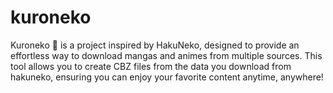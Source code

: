 # kuroneko
Kuroneko 🐾 is a project inspired by HakuNeko, designed to provide an effortless way to download mangas and animes from multiple sources. This tool allows you to create CBZ files from the data you download from hakuneko, ensuring you can enjoy your favorite content anytime, anywhere!
